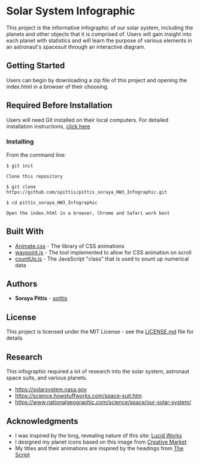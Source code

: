 # Solar System Infographic

This project is the informative infographic of our solar system, including the planets and other objects that it is comprised of. Users will gain insight into each planet with statistics and will learn the purpose of various elements in an astronaut's spacesuit through an interactive diagram.


## Getting Started

Users can begin by downloading a zip file of this project and opening the index.html in a browser of their choosing. 

## Required Before Installation
Users will need Git installed on their local computers. For detailed installation instructions, [click here](https://git-scm.com/book/en/v2/Getting-Started-Installing-Git)

### Installing
From the command line:

```
$ git init
```
```
Clone this repository
```
```
$ git clone https://github.com/spittis/pittis_soraya_HW3_Infographic.git
```
```
$ cd pittis_soraya_HW3_Infographic
```
```
Open the index.html in a browser, Chrome and Safari work best
```

## Built With

* [Animate.css](https://daneden.github.io/animate.css/) - The library of CSS animations
* [waypoint.js](http://imakewebthings.com/waypoints/) - The tool implemented to allow for CSS animation on scroll
* [countUp.js](https://inorganik.github.io/countUp.js/) - The JavaScript "class" that is used to sount up numerical data


## Authors

* **Soraya Pittis** - [spittis](https://github.com/spittis)


## License

This project is licensed under the MIT License - see the [LICENSE.md](LICENSE.md) file for details

## Research
This infographic required a lot of research into the solar system, astronaut space suits, and various planets.

* https://solarsystem.nasa.gov
* https://science.howstuffworks.com/space-suit.htm
* https://www.nationalgeographic.com/science/space/our-solar-system/


## Acknowledgments

* I was inspired by the long, revealing nature of this site: [Lucid Works](https://lucidworks.com/darkdata/)
* I designed my planet icons based on this image from [Creative Market](https://creativemarket.com/VectorPot/1983404-Space-Universe-Icon-Set)
* My titles and their animations are inspired by the headings from [The Script](https://www.thescriptmusic.com/home)
